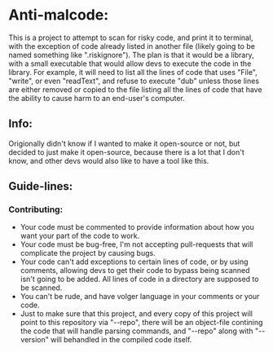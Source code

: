 # Anti-malcode:
This is a project to attempt to scan for risky code, and print it to terminal, with the exception of code already listed in another file (likely going to be named something like ".riskignore").  The plan is that it would be a library, with a small executable that would allow devs to execute the code in the library.  For example, it will need to list all the lines of code that uses "File", "write", or even "readText", and refuse to execute "dub" unless those lines are either removed or copied to the file listing all the lines of code that have the ability to cause harm to an end-user's computer.  
## Info:
Origionally didn't know if I wanted to make it open-source or not, but decided to just make it open-source, because there is a lot that I don't know, and other devs would also like to have a tool like this.  
## Guide-lines:
### Contributing:
* Your code must be commented to provide information about how you want your part of the code to work.  
* Your code must be bug-free, I'm not accepting pull-requests that will complicate the project by causing bugs.  
* Your code can't add exceptions to certain lines of code, or by using comments, allowing devs to get their code to bypass being scanned isn't going to be added.  All lines of code in a directory are supposed to be scanned.  
* You can't be rude, and have volger language in your comments or your code.  
* Just to make sure that this project, and every copy of this project will point to this repository via "--repo", there will be an object-file contining the code that will handle parsing commands, and "--repo" along with "--version" will behandled in the compiled code itself.  
